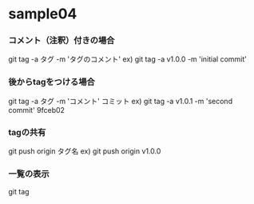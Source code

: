 # sample04

### コメント（注釈）付きの場合
git tag -a タグ -m 'タグのコメント'
ex) git tag -a v1.0.0 -m 'initial commit'

### 後からtagをつける場合
git tag -a タグ -m 'コメント' コミット
ex) git tag -a v1.0.1 -m 'second commit' 9fceb02

### tagの共有
git push origin タグ名
ex) git push origin v1.0.0

### 一覧の表示
git tag
